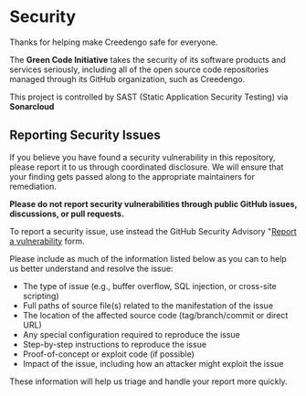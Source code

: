 # Security

Thanks for helping make Creedengo safe for everyone.

The **Green Code Initiative** takes the security of its software products and services seriously, including all of the open source code repositories managed through its GitHub organization, such as Creedengo.

This project is controlled by SAST (Static Application Security Testing) via **Sonarcloud**

## Reporting Security Issues

If you believe you have found a security vulnerability in this repository, please report it to us through coordinated disclosure. We will ensure that your finding gets passed along to the appropriate maintainers for remediation.

**Please do not report security vulnerabilities through public GitHub issues, discussions, or pull requests.**

To report a security issue, use instead the GitHub Security Advisory "[Report a vulnerability](https://github.com/green-code-initiative/creedengo-dashboard/security/advisories/new) form.

Please include as much of the information listed below as you can to help us better understand and resolve the issue:

- The type of issue (e.g., buffer overflow, SQL injection, or cross-site scripting)
- Full paths of source file(s) related to the manifestation of the issue
- The location of the affected source code (tag/branch/commit or direct URL)
- Any special configuration required to reproduce the issue
- Step-by-step instructions to reproduce the issue
- Proof-of-concept or exploit code (if possible)
- Impact of the issue, including how an attacker might exploit the issue

These information will help us triage and handle your report more quickly.
